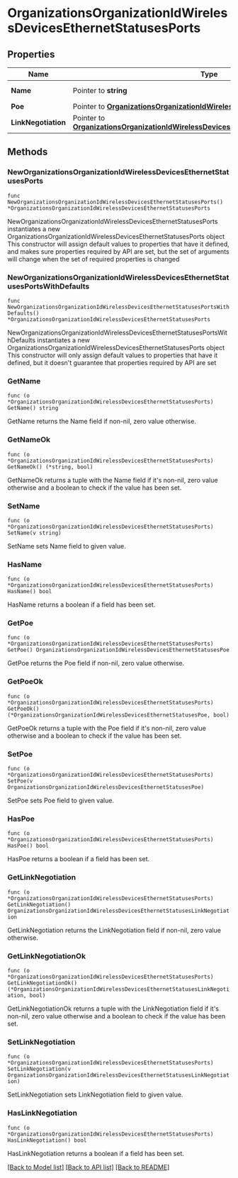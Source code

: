 # OrganizationsOrganizationIdWirelessDevicesEthernetStatusesPorts

## Properties

Name | Type | Description | Notes
------------ | ------------- | ------------- | -------------
**Name** | Pointer to **string** | Label of the port | [optional] 
**Poe** | Pointer to [**OrganizationsOrganizationIdWirelessDevicesEthernetStatusesPoe**](OrganizationsOrganizationIdWirelessDevicesEthernetStatusesPoe.md) |  | [optional] 
**LinkNegotiation** | Pointer to [**OrganizationsOrganizationIdWirelessDevicesEthernetStatusesLinkNegotiation**](OrganizationsOrganizationIdWirelessDevicesEthernetStatusesLinkNegotiation.md) |  | [optional] 

## Methods

### NewOrganizationsOrganizationIdWirelessDevicesEthernetStatusesPorts

`func NewOrganizationsOrganizationIdWirelessDevicesEthernetStatusesPorts() *OrganizationsOrganizationIdWirelessDevicesEthernetStatusesPorts`

NewOrganizationsOrganizationIdWirelessDevicesEthernetStatusesPorts instantiates a new OrganizationsOrganizationIdWirelessDevicesEthernetStatusesPorts object
This constructor will assign default values to properties that have it defined,
and makes sure properties required by API are set, but the set of arguments
will change when the set of required properties is changed

### NewOrganizationsOrganizationIdWirelessDevicesEthernetStatusesPortsWithDefaults

`func NewOrganizationsOrganizationIdWirelessDevicesEthernetStatusesPortsWithDefaults() *OrganizationsOrganizationIdWirelessDevicesEthernetStatusesPorts`

NewOrganizationsOrganizationIdWirelessDevicesEthernetStatusesPortsWithDefaults instantiates a new OrganizationsOrganizationIdWirelessDevicesEthernetStatusesPorts object
This constructor will only assign default values to properties that have it defined,
but it doesn't guarantee that properties required by API are set

### GetName

`func (o *OrganizationsOrganizationIdWirelessDevicesEthernetStatusesPorts) GetName() string`

GetName returns the Name field if non-nil, zero value otherwise.

### GetNameOk

`func (o *OrganizationsOrganizationIdWirelessDevicesEthernetStatusesPorts) GetNameOk() (*string, bool)`

GetNameOk returns a tuple with the Name field if it's non-nil, zero value otherwise
and a boolean to check if the value has been set.

### SetName

`func (o *OrganizationsOrganizationIdWirelessDevicesEthernetStatusesPorts) SetName(v string)`

SetName sets Name field to given value.

### HasName

`func (o *OrganizationsOrganizationIdWirelessDevicesEthernetStatusesPorts) HasName() bool`

HasName returns a boolean if a field has been set.

### GetPoe

`func (o *OrganizationsOrganizationIdWirelessDevicesEthernetStatusesPorts) GetPoe() OrganizationsOrganizationIdWirelessDevicesEthernetStatusesPoe`

GetPoe returns the Poe field if non-nil, zero value otherwise.

### GetPoeOk

`func (o *OrganizationsOrganizationIdWirelessDevicesEthernetStatusesPorts) GetPoeOk() (*OrganizationsOrganizationIdWirelessDevicesEthernetStatusesPoe, bool)`

GetPoeOk returns a tuple with the Poe field if it's non-nil, zero value otherwise
and a boolean to check if the value has been set.

### SetPoe

`func (o *OrganizationsOrganizationIdWirelessDevicesEthernetStatusesPorts) SetPoe(v OrganizationsOrganizationIdWirelessDevicesEthernetStatusesPoe)`

SetPoe sets Poe field to given value.

### HasPoe

`func (o *OrganizationsOrganizationIdWirelessDevicesEthernetStatusesPorts) HasPoe() bool`

HasPoe returns a boolean if a field has been set.

### GetLinkNegotiation

`func (o *OrganizationsOrganizationIdWirelessDevicesEthernetStatusesPorts) GetLinkNegotiation() OrganizationsOrganizationIdWirelessDevicesEthernetStatusesLinkNegotiation`

GetLinkNegotiation returns the LinkNegotiation field if non-nil, zero value otherwise.

### GetLinkNegotiationOk

`func (o *OrganizationsOrganizationIdWirelessDevicesEthernetStatusesPorts) GetLinkNegotiationOk() (*OrganizationsOrganizationIdWirelessDevicesEthernetStatusesLinkNegotiation, bool)`

GetLinkNegotiationOk returns a tuple with the LinkNegotiation field if it's non-nil, zero value otherwise
and a boolean to check if the value has been set.

### SetLinkNegotiation

`func (o *OrganizationsOrganizationIdWirelessDevicesEthernetStatusesPorts) SetLinkNegotiation(v OrganizationsOrganizationIdWirelessDevicesEthernetStatusesLinkNegotiation)`

SetLinkNegotiation sets LinkNegotiation field to given value.

### HasLinkNegotiation

`func (o *OrganizationsOrganizationIdWirelessDevicesEthernetStatusesPorts) HasLinkNegotiation() bool`

HasLinkNegotiation returns a boolean if a field has been set.


[[Back to Model list]](../README.md#documentation-for-models) [[Back to API list]](../README.md#documentation-for-api-endpoints) [[Back to README]](../README.md)


